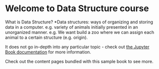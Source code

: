# Welcome to Data Structure course
What is Data Structure?
*Data structures: ways of organizing and storing data in a computer.
 e.g. variety of animals initially presented in an unorganized manner.
 e.g. We want build a zoo where we can assign each animal to a certain
 structure (e.g. origin).


It does not go in-depth into any particular topic - check out [the Jupyter Book documentation](https://jupyterbook.org) for more information.

Check out the content pages bundled with this sample book to see more.

```{tableofcontents}
```
